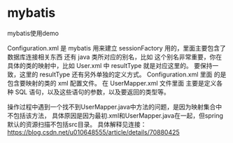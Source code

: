 # mybatis

mybatis使用demo

Configuration.xml 是 mybatis 用来建立 sessionFactory 用的，里面主要包含了数据库连接相关东西
还有 java 类所对应的别名，比如<typeAlias alias="User" type="com.cuiyaocy.mybatis.model.User"/> 
这个别名非常重要，你在 具体的类的映射中，比如 User.xml 中 resultType 就是对应这里的。
要保持一致，这里的 resultType 还有另外单独的定义方式。
Configuration.xml 里面 的<mapper resource="**.xml"/>是包含要映射的类的 xml 配置文件。
在 UserMapper.xml 文件里面 主要是定义各种 SQL 语句，以及这些语句的参数，以及要返回的类型等。

操作过程中遇到一个找不到UserMapper.java中方法的问题，是因为映射集合中不包括该方法，
具体原因是因为最初.xml和UserMapper.java在一起，但spring默认的资源扫描不包括src目录。
具体解释见连接：https://blog.csdn.net/u010648555/article/details/70880425
